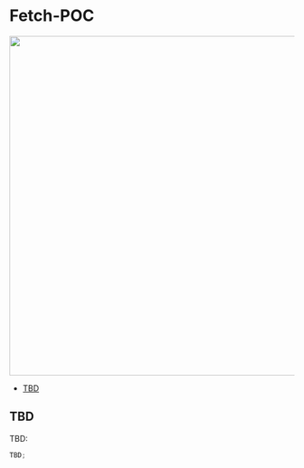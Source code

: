 # Fetch-POC

<img src="https://hermes.dio.me/articles/cover/219ebdb2-de46-45c3-b829-3a5ae90793a2.jpg" width="600px" >

 <!--ts-->
 
 * [TBD](#Spread)
 
 <!--te-->


 ## TBD
TBD:
 ~~~javascript
 TBD;
 ~~~~

